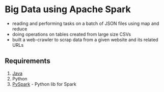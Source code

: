 # Big Data using Apache Spark

* reading and performing tasks on a batch of JSON files using map and reduce
* doing operations on tables created from large size CSVs
* built a web-crawler to scrap data from a given website and its related URLs

## Requirements
1. [Java](https://www.java.com/)
2. Python
3. [PySpark](https://spark.apache.org/docs/latest/api/python/index.html) - Python lib for Spark
